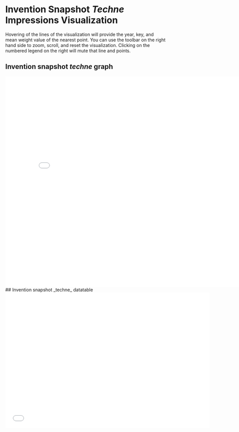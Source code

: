 # Invention Snapshot _Techne_ Impressions Visualization
Hovering of the lines of the visualization will provide the year, key, and mean weight value of the nearest point. You can use the toolbar on the right hand side to zoom, scroll, and reset the visualization. Clicking on the numbered legend on the right will mute that line and points.
## Invention snapshot _techne_ graph
<iframe src="visualizations/invention_visualization.html"
    sandbox="allow-same-origin allow-scripts"
    width="810"
    height="660"
    style="overflow:hidden"
    frameborder="0">
</iframe>
## Invention snapshot _techne_ datatable
<iframe src="visualizations/invention_datatable.html"
    sandbox="allow-same-origin allow-scripts"
    style="overflow:hidden" 
    width="640"
    height="425"
    frameborder="0">
</iframe>
